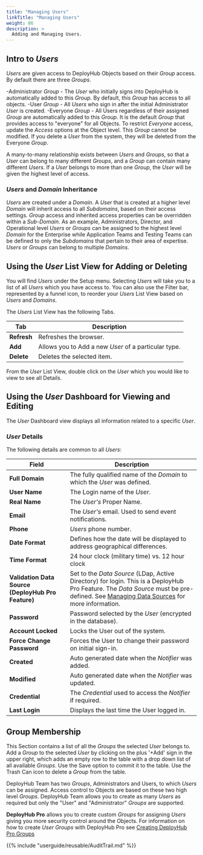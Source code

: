 ```yaml
---
title: "Managing Users"
linkTitle: "Managing Users"
weight: 86
description: >
  Adding and Managing Users. 
---
```


## Intro to _Users_

_Users_ are given access to DeployHub Objects based on their _Group_ access. By default there are three _Groups_.

-Administrator _Group_ - The _User_ who initially signs into DeployHub is automatically added to this _Group_. By default, this _Group_ has access to all objects.
-User _Group_ - All _Users_ who sign in after the initial Administrator _User_ is created.
-Everyone _Group_ - All Users regardless of their assigned _Group_ are automatically added to this _Group_. It is the default _Group_ that provides access to "everyone" for all Objects.  To restrict _Everyone_ access, update the _Access_ options at the Object level.  This _Group_ cannot be modified.  If you delete a _User_ from the system, they will be deleted from the Everyone _Group_.

A many-to-many relationship exists between _Users_ and _Groups_, so that a _User_ can belong to many different _Groups_, and a _Group_ can contain many different _Users_. If a _User_ belongs to more than one _Group_, the _User_ will be given the highest level of access.

### _Users_ and _Domain_ Inheritance

_Users_ are created under a _Domain_. A _User_ that is created at a higher level _Domain_ will inherit access to all _Subdomains_, based on their access settings. _Group_ access and inherited access properties can be overridden within a _Sub-Domain_. As an example, Administrators, Director, and Operational level _Users_ or _Groups_ can be assigned to the highest level _Domain_ for the Enterprise while Application Teams and Testing Teams can be defined to only the _Subdomains_ that pertain to their area of expertise. _Users_ or _Groups_ can belong to multiple _Domains_.  

## Using the _User_ List View for Adding or Deleting

You will find _Users_ under the Setup menu.  Selecting _Users_ will take you to a list of all _Users_ which you have access to. You can also use the Filter bar, represented by a funnel icon, to reorder your _Users_ List View based on _Users_ and _Domains_.

The _Users_ List View has the following Tabs.

| Tab | Description |
| --- | --- |
|**Refresh** | Refreshes the browser. |
|**Add** | Allows you to Add a new _User_ of a particular type. |
|**Delete** | Deletes the selected item. |

From the _User_ List View, double click on the _User_ which you would like to view to see all Details.  

## Using the _User_ Dashboard for Viewing and Editing

The _User_ Dashboard view displays all information related to a specific _User_.

### _User_ Details

The following details are common to all _Users_:

| Field | Description |
| --- | --- |
| **Full Domain** | The fully qualified name of the _Domain_ to which the _User_ was defined. |
| **User Name** | The Login name of the _User_. |
| **Real Name** | The _User's_ Proper Name. |
| **Email** | The _User's_ email. Used to send event notifications. |
| **Phone** | _Users_ phone number.  |
| **Date Format** | Defines how the date will be displayed to address geographical differences.|
| **Time Format** | 24 hour clock (military time) vs. 12 hour clock |
| **Validation Data Source (DeployHub Pro Feature)**| Set to the _Data Source_ (LDap, Active Directory) for login. This is a DeployHub Pro Feature. The _Data Source_ must be pre-defined.  See [Managing Data Sources](/userguide/profeatures/2-data-sources/) for more information.  |
| **Password**| Password selected by the _User_ (encrypted in the database).|
| **Account Locked**| Locks the User out of the system. |
| **Force Change Password**| Forces the User to change their password on initial sign-in.|
| **Created** | Auto generated date when the _Notifier_ was added.|
| **Modified**| Auto generated date when the _Notifier_ was updated.|
| **Credential**| The _Credential_ used to access the _Notifier_ if required. |
| **Last Login** | Displays the last time the User logged in. |

## Group Membership

This Section contains a list of all the _Groups_ the selected _User_ belongs to. Add a _Group_ to the selected _User_ by clicking on the plus '+Add' sign in the upper right, which adds an empty row to the table with a drop down list of all available _Groups_. Use the Save option to commit it to the table. Use the Trash Can icon to delete a _Group_ from the table.

DeployHub Team has two _Groups_, Administrators and Users, to which _Users_ can be assigned.  Access control to Objects are based on these two high level _Groups_. DeployHub Team allows you to create as many _Users_ as required but only the "User" and "Administrator" _Groups_ are supported.

**DeployHub Pro** allows you to create custom _Groups_ for assigning _Users_ giving you more security control around the Objects. For information on how to create _User_ _Groups_ with DeployHub Pro see [Creating DeployHub Pro Groups](/userguide/profeatures/5-pro-groups/.)

{{% include "userguide/reusable/AuditTrail.md" %}}
